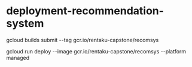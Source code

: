 # deployment-recommendation-system

gcloud builds submit --tag gcr.io/rentaku-capstone/recomsys

gcloud run deploy --image gcr.io/rentaku-capstone/recomsys --platform managed
